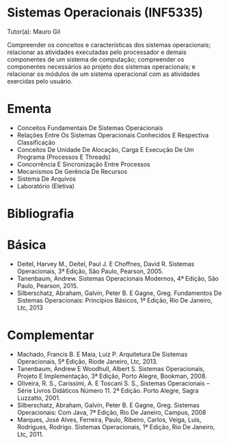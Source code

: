 # Sistemas Operacionais (INF5335)

Tutor(a): Mauro Gil

Compreender os conceitos e características dos sistemas operacionais; relacionar as atividades executadas pelo processador e demais componentes de um sistema de computação; compreender os componentes necessários ao projeto dos sistemas operacionais; e relacionar os módulos de um sistema operacional com as atividades exercidas pelo usuário.

# Ementa

- Conceitos Fundamentais De Sistemas Operacionais
- Relações Entre Os Sistemas Operacionais Conhecidos E Respectiva Classificação
- Conceitos De Unidade De Alocação, Carga E Execução De Um Programa (Processos E Threads)
- Concorrência E Sincronização Entre Processos
- Mecanismos De Gerência De Recursos
- Sistema De Arquivos
- Laboratório (Eletiva)

# Bibliografia

# Básica

- Deitel, Harvey M., Deitel, Paul J. E Choffnes, David R. Sistemas Operacionais, 3ª Edição, São Paulo, Pearson, 2005.
- Tanenbaum, Andrew. Sistemas Operacionais Modernos, 4ª Edição, São Paulo, Pearson, 2015.
- Silberschatz, Abraham, Galvin, Peter B. E Gagne, Greg. Fundamentos De Sistemas Operacionais: Princípios Básicos, 1ª Edição, Rio De Janeiro, Ltc, 2013

# Complementar

- Machado, Francis B. E Maia, Luiz P. Arquitetura De Sistemas Operacionais, 5ª Edição, Riode Janeiro, Ltc, 2013.
- Tanenbaum, Andrew E Woodhull, Albert S. Sistemas Operacionais, Projeto E Implementação, 3ª Edição, Porto Alegre, Bookman, 2008.
- Oliveira, R. S., Carissimi, A. E Toscani S. S., Sistemas Operacionais – Série Livros Didáticos Número 11. 2ª Edição. Porto Alegre, Sagra Luzzatto, 2001.
- Silberschatz, Abraham, Galvin, Peter B. E Gagne, Greg. Sistemas Operacionais: Com Java, 7ª Edição, Rio De Janeiro, Campus, 2008
- Marques, José Alves, Ferreira, Paulo, Ribeiro, Carlos, Veiga, Luis, Rodrigues, Rodrigo. Sistemas Operacionais, 1ª Edição, Rio De Janeiro, Ltc, 2011.
